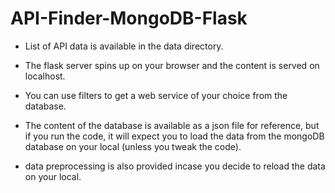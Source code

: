 # API-Finder-MongoDB-Flask

- List of API data is available in the data directory.

- The flask server spins up on your browser and the content is served on localhost.

- You can use filters to get a web service of your choice from the database.

- The content of the database is available as a json file for reference, but if you run the code, it will expect you to load the data from the mongoDB database on your local (unless you tweak the code).

- data preprocessing is also provided incase you decide to reload the data on your local.
